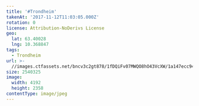 ```yaml
---
title: '#Trondheim'
takenAt: '2017-11-12T11:03:05.000Z'
rotation: 0
license: Attribution-NoDerivs License
geo:
  lat: 63.40028
  lng: 10.368847
tags:
  - Trondheim
url: >-
  //images.ctfassets.net/bncv3c2gt878/1fDQiFv07MWQO8hO43VcXW/1a147ecc943ba6148dc1e11262a6666c/trondheim_26584143999_o
size: 2540325
image:
  width: 4192
  height: 2358
contentType: image/jpeg
---
```


